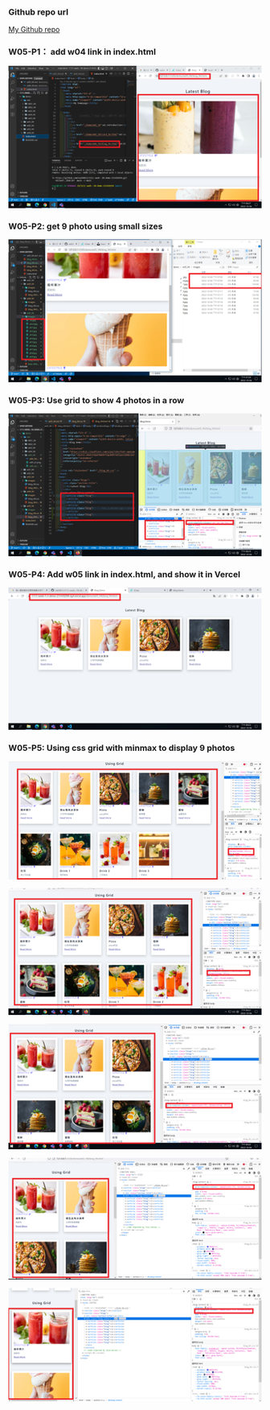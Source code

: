 ### Github repo url

[My Github repo](https://github.com/nai04811/1111-sweb--1N-demo-211410294)

### W05-P1： add w04 link in index.html

![](w05-p1.png)

### W05-P2: get 9 photo using small sizes

![](w05-p2.png)

### W05-P3: Use grid to show 4 photos in a row

![](w05-p3.png)

### W05-P4: Add w05 link in index.html, and show it in Vercel

![](w05-p4.png)

### W05-P5: Using css grid with minmax to display 9 photos

![](<w05-p5(1).png>)

![](<w05-p5(2).png>)

![](<w05-p5(3).png>)

![](<w05-p5(4).png>)

![](<w05-p5(5).png>)
